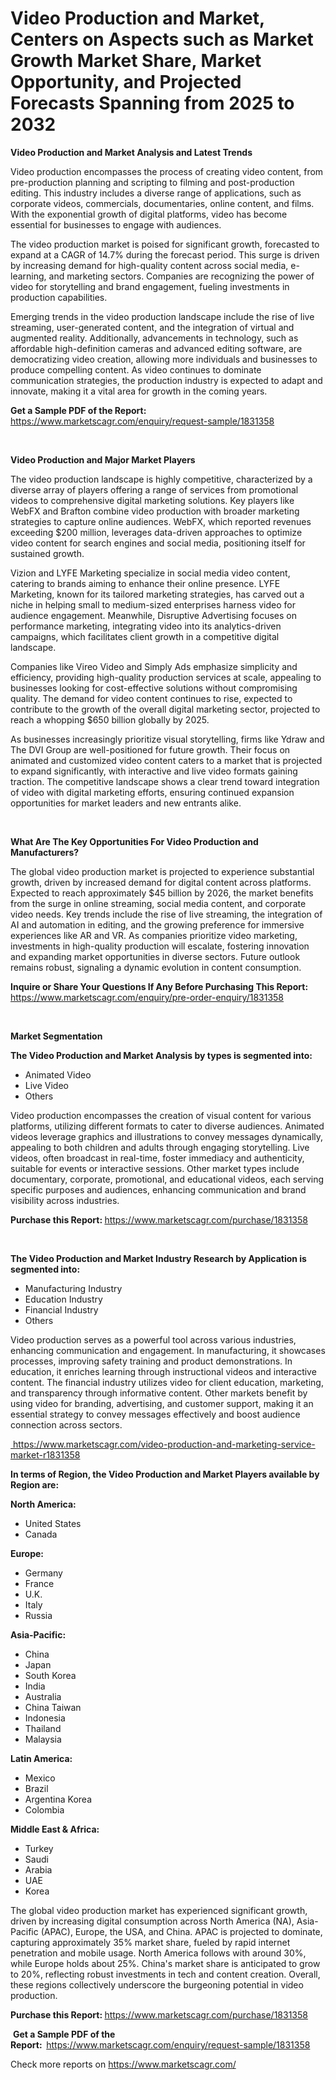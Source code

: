 <p><h1>Video Production and Market, Centers on Aspects such as Market Growth Market Share, Market Opportunity, and Projected Forecasts Spanning from 2025 to 2032</h1></p><p><strong>Video Production and Market Analysis and Latest Trends</strong></p>
<p><p>Video production encompasses the process of creating video content, from pre-production planning and scripting to filming and post-production editing. This industry includes a diverse range of applications, such as corporate videos, commercials, documentaries, online content, and films. With the exponential growth of digital platforms, video has become essential for businesses to engage with audiences.</p><p>The video production market is poised for significant growth, forecasted to expand at a CAGR of 14.7% during the forecast period. This surge is driven by increasing demand for high-quality content across social media, e-learning, and marketing sectors. Companies are recognizing the power of video for storytelling and brand engagement, fueling investments in production capabilities.</p><p>Emerging trends in the video production landscape include the rise of live streaming, user-generated content, and the integration of virtual and augmented reality. Additionally, advancements in technology, such as affordable high-definition cameras and advanced editing software, are democratizing video creation, allowing more individuals and businesses to produce compelling content. As video continues to dominate communication strategies, the production industry is expected to adapt and innovate, making it a vital area for growth in the coming years.</p></p>
<p><strong>Get a Sample PDF of the Report:&nbsp;</strong> <a href="https://www.marketscagr.com/enquiry/request-sample/1831358?utm_campaign=3527&utm_medium=2&utm_source=Github&utm_content=ia&utm_term=26032025&utm_id=video-production-and">https://www.marketscagr.com/enquiry/request-sample/1831358</a></p>
<p>&nbsp;</p>
<p><strong>Video Production and Major Market Players</strong></p>
<p><p>The video production landscape is highly competitive, characterized by a diverse array of players offering a range of services from promotional videos to comprehensive digital marketing solutions. Key players like WebFX and Brafton combine video production with broader marketing strategies to capture online audiences. WebFX, which reported revenues exceeding $200 million, leverages data-driven approaches to optimize video content for search engines and social media, positioning itself for sustained growth.</p><p>Vizion and LYFE Marketing specialize in social media video content, catering to brands aiming to enhance their online presence. LYFE Marketing, known for its tailored marketing strategies, has carved out a niche in helping small to medium-sized enterprises harness video for audience engagement. Meanwhile, Disruptive Advertising focuses on performance marketing, integrating video into its analytics-driven campaigns, which facilitates client growth in a competitive digital landscape.</p><p>Companies like Vireo Video and Simply Ads emphasize simplicity and efficiency, providing high-quality production services at scale, appealing to businesses looking for cost-effective solutions without compromising quality. The demand for video content continues to rise, expected to contribute to the growth of the overall digital marketing sector, projected to reach a whopping $650 billion globally by 2025.</p><p>As businesses increasingly prioritize visual storytelling, firms like Ydraw and The DVI Group are well-positioned for future growth. Their focus on animated and customized video content caters to a market that is projected to expand significantly, with interactive and live video formats gaining traction. The competitive landscape shows a clear trend toward integration of video with digital marketing efforts, ensuring continued expansion opportunities for market leaders and new entrants alike.</p></p>
<p>&nbsp;</p>
<p><strong>What Are The Key Opportunities For Video Production and Manufacturers?</strong></p>
<p><p>The global video production market is projected to experience substantial growth, driven by increased demand for digital content across platforms. Expected to reach approximately $45 billion by 2026, the market benefits from the surge in online streaming, social media content, and corporate video needs. Key trends include the rise of live streaming, the integration of AI and automation in editing, and the growing preference for immersive experiences like AR and VR. As companies prioritize video marketing, investments in high-quality production will escalate, fostering innovation and expanding market opportunities in diverse sectors. Future outlook remains robust, signaling a dynamic evolution in content consumption.</p></p>
<p><strong>Inquire or Share Your Questions If Any Before Purchasing This Report:</strong> <a href="https://www.marketscagr.com/enquiry/pre-order-enquiry/1831358?utm_campaign=3527&utm_medium=2&utm_source=Github&utm_content=ia&utm_term=26032025&utm_id=video-production-and">https://www.marketscagr.com/enquiry/pre-order-enquiry/1831358</a></p>
<p>&nbsp;</p>
<p><strong>Market Segmentation</strong></p>
<p><strong>The Video Production and Market Analysis by types is segmented into:</strong></p>
<p><ul><li>Animated Video</li><li>Live Video</li><li>Others</li></ul></p>
<p><p>Video production encompasses the creation of visual content for various platforms, utilizing different formats to cater to diverse audiences. Animated videos leverage graphics and illustrations to convey messages dynamically, appealing to both children and adults through engaging storytelling. Live videos, often broadcast in real-time, foster immediacy and authenticity, suitable for events or interactive sessions. Other market types include documentary, corporate, promotional, and educational videos, each serving specific purposes and audiences, enhancing communication and brand visibility across industries.</p></p>
<p><strong>Purchase this Report:&nbsp;</strong><a href="https://www.marketscagr.com/purchase/1831358?utm_campaign=3527&utm_medium=2&utm_source=Github&utm_content=ia&utm_term=26032025&utm_id=video-production-and">https://www.marketscagr.com/purchase/1831358</a></p>
<p>&nbsp;</p>
<p><strong>The Video Production and Market Industry Research by Application is segmented into:</strong></p>
<p><ul><li>Manufacturing Industry</li><li>Education Industry</li><li>Financial Industry</li><li>Others</li></ul></p>
<p><p>Video production serves as a powerful tool across various industries, enhancing communication and engagement. In manufacturing, it showcases processes, improving safety training and product demonstrations. In education, it enriches learning through instructional videos and interactive content. The financial industry utilizes video for client education, marketing, and transparency through informative content. Other markets benefit by using video for branding, advertising, and customer support, making it an essential strategy to convey messages effectively and boost audience connection across sectors.</p></p>
<p><a href="https://www.marketscagr.com/video-production-and-marketing-service-market-r1831358?utm_campaign=3527&utm_medium=2&utm_source=Github&utm_content=ia&utm_term=26032025&utm_id=video-production-and">&nbsp;https://www.marketscagr.com/video-production-and-marketing-service-market-r1831358</a></p>
<p><strong>In terms of Region, the Video Production and Market Players available by Region are:</strong></p>
<p>
    <p> <strong> North America: </strong>
        <ul>
            <li>United States</li>
            <li>Canada</li>
        </ul>
        </p> 
    <p> <strong> Europe: </strong>
        <ul>
            <li>Germany</li>
            <li>France</li>
            <li>U.K.</li>
            <li>Italy</li>
            <li>Russia</li>
        </ul>
        </p> 
    <p> <strong> Asia-Pacific: </strong>
        <ul>
            <li>China</li>
            <li>Japan</li>
            <li>South Korea</li>
            <li>India</li>
            <li>Australia</li>
            <li>China Taiwan</li>
            <li>Indonesia</li>
            <li>Thailand</li>
            <li>Malaysia</li>
        </ul>
        </p> 
    <p> <strong> Latin America: </strong>
        <ul>
            <li>Mexico</li>
            <li>Brazil</li>
            <li>Argentina Korea</li>
            <li>Colombia</li>
        </ul>
        </p> 
    <p> <strong> Middle East & Africa: </strong>
        <ul>
            <li>Turkey</li>
            <li>Saudi</li>
            <li>Arabia</li>
            <li>UAE</li>
            <li>Korea</li>
        </ul>
    </p>
    </p>
<p><p>The global video production market has experienced significant growth, driven by increasing digital consumption across North America (NA), Asia-Pacific (APAC), Europe, the USA, and China. APAC is projected to dominate, capturing approximately 35% market share, fueled by rapid internet penetration and mobile usage. North America follows with around 30%, while Europe holds about 25%. China's market share is anticipated to grow to 20%, reflecting robust investments in tech and content creation. Overall, these regions collectively underscore the burgeoning potential in video production.</p></p>
<p><strong>Purchase this Report: </strong><a href="https://www.marketscagr.com/purchase/1831358?utm_campaign=3527&utm_medium=2&utm_source=Github&utm_content=ia&utm_term=26032025&utm_id=video-production-and">https://www.marketscagr.com/purchase/1831358</a></p>
<p>&nbsp;<strong>Get a Sample PDF of the Report:&nbsp;&nbsp;</strong><a href="https://www.marketscagr.com/enquiry/request-sample/1831358?utm_campaign=3527&utm_medium=2&utm_source=Github&utm_content=ia&utm_term=26032025&utm_id=video-production-and">https://www.marketscagr.com/enquiry/request-sample/1831358</a></p>
<p><strong></strong></p>
<p>Check more reports on <a href="https://www.marketscagr.com/?utm_campaign=3527&utm_medium=2&utm_source=Github&utm_content=ia&utm_term=26032025&utm_id=video-production-and">https://www.marketscagr.com/</a></p>